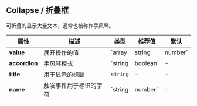 ## Collapse / 折叠框

可折叠的显示大量文本，通常也被称作手风琴。

<ex-code name="ex-collapse-basic"/></ex-code>

<ex-code name="ex-collapse-multiple"/></ex-code>

<ex-footer edit-link="https://github.com/zeit-ui/vue/edit/master/docs/en-us/components/collapse.md">

| 属性 | 描述 | 类型 | 推荐值 | 默认
| --------- | ---------- | ---- |  -------------- | ------ |
| **value** | 展开操作的值 | `array | string | number` | - | - |
| **accordion** | 手风琴模式 | `string | boolean` | - | `false` |
| **title** | 用于显示的标题 | `string` | - | - |
| **name** | 触发事件用于标识的字符 | `string | number` | - | - |

</ex-footer>
